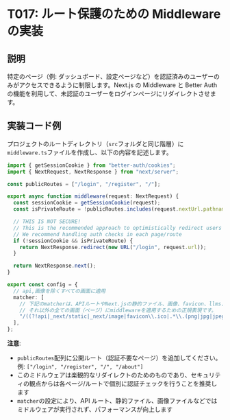 # T017: ルート保護のための Middleware の実装

## 説明

特定のページ（例: ダッシュボード、設定ページなど）を認証済みのユーザーのみがアクセスできるように制限します。Next.js の Middleware と Better Auth の機能を利用して、未認証のユーザーをログインページにリダイレクトさせます。

## 実装コード例

プロジェクトのルートディレクトリ（`src`フォルダと同じ階層）に`middleware.ts`ファイルを作成し、以下の内容を記述します。

```typescript:middleware.ts
import { getSessionCookie } from "better-auth/cookies";
import { NextRequest, NextResponse } from "next/server";

const publicRoutes = ["/login", "/register", "/"];

export async function middleware(request: NextRequest) {
  const sessionCookie = getSessionCookie(request);
  const isPrivateRoute = !publicRoutes.includes(request.nextUrl.pathname);

  // THIS IS NOT SECURE!
  // This is the recommended approach to optimistically redirect users
  // We recommend handling auth checks in each page/route
  if (!sessionCookie && isPrivateRoute) {
    return NextResponse.redirect(new URL("/login", request.url));
  }

  return NextResponse.next();
}

export const config = {
  // api,画像を除くすべての画面に適用
  matcher: [
    // 下記のmatcherは、APIルートやNext.jsの静的ファイル、画像、favicon、llms.txtなどを除外し、
    // それ以外の全ての画面（ページ）にmiddlewareを適用するための正規表現です。
    "/((?!api|_next/static|_next/image|favicon\\.ico|.*\\.(png|jpg|jpeg|gif|webp|svg|ico|llms\\.txt)).*)",
  ],
};
```

**注意**:

- `publicRoutes`配列に公開ルート（認証不要なページ）を追加してください。例: `["/login", "/register", "/", "/about"]`
- このミドルウェアは楽観的なリダイレクトのためのものであり、セキュリティの観点からは各ページ/ルートで個別に認証チェックを行うことを推奨します
- `matcher`の設定により、API ルート、静的ファイル、画像ファイルなどではミドルウェアが実行されず、パフォーマンスが向上します
